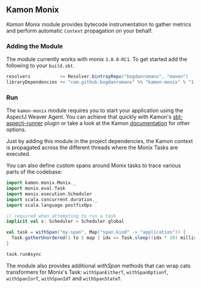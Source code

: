 Kamon Monix
-----------

*Kamon Monix* module provides bytecode instrumentation to gather metrics and perform automatic `Context` propagation on
your behalf.

### Adding the Module

The module currently works with monix `3.0.0-RC1`. To get started add the following to your `build.sbt`.

```scala
resolvers           += Resolver.bintrayRepo("bogdanromanx", "maven")
libraryDependencies += "com.github.bogdanromanx" %% "kamon-monix" % "1.0.0-M1"
```

### Run

The `kamon-monix` module requires you to start your application using the AspectJ Weaver Agent. You can achieve that
quickly with Kamon's [sbt-aspectj-runner] plugin or take a look at the Kamon [documentation] for other options.

Just by adding this module in the project dependencies, the Kamon context is propagated across the different threads
where the Monix Tasks are executed.

You can also define custom spans around Monix tasks to trace various parts of the codebase:

```scala
import kamon.monix.Monix._
import monix.eval.Task
import monix.execution.Scheduler
import scala.concurrent.duration._
import scala.language.postfixOps

// required when attempting to run a task
implicit val s: Scheduler = Scheduler.global

val task = withSpan("my-span", Map("span.kind" -> "application")) {
  Task.gatherUnordered(1 to 5 map { idx => Task.sleep((idx * 10) millis) })
}

task.runAsync
```

The module also provides additional _withSpan_ methods that can wrap cats transformers for Monix's Task:
`withSpanEitherT`, `withSpanOptionT`, `withSpanIorT`, `withSpanIdT` and `withSpanStateT`.

[sbt-aspectj-runner]: https://github.com/kamon-io/sbt-aspectj-runner
[documentation]: http://kamon.io/documentation/1.x/recipes/adding-the-aspectj-weaver/